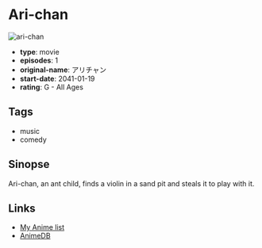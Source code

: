 # Ari-chan

![ari-chan](https://cdn.myanimelist.net/images/anime/3/68303.jpg)

-   **type**: movie
-   **episodes**: 1
-   **original-name**: アリチャン
-   **start-date**: 2041-01-19
-   **rating**: G - All Ages

## Tags

-   music
-   comedy

## Sinopse

Ari-chan, an ant child, finds a violin in a sand pit and steals it to play with it.

## Links

-   [My Anime list](https://myanimelist.net/anime/28245/Ari-chan)
-   [AnimeDB](http://anidb.info/perl-bin/animedb.pl?show=anime&aid=11412)
